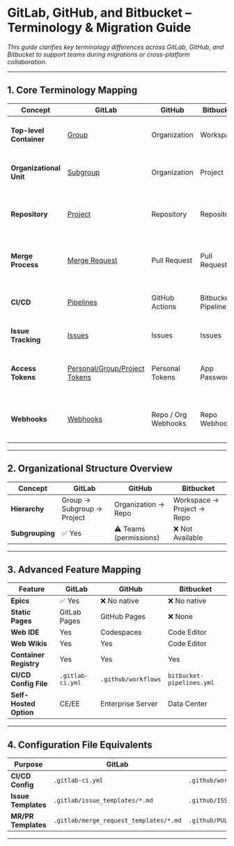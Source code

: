 # GitLab, GitHub, and Bitbucket – Terminology & Migration Guide

*This guide clarifies key terminology differences across GitLab, GitHub, and Bitbucket to support teams during migrations or cross-platform collaboration.*

---

## 1. Core Terminology Mapping

| **Concept**           | **GitLab**                                                           | **GitHub**        | **Bitbucket**     | **Notes**                                        |
|-----------------------|----------------------------------------------------------------------|-------------------|-------------------|--------------------------------------------------|
| **Top-level Container**| [Group](https://docs.gitlab.com/user/group/)                         | Organization      | Workspace         | Workspace ≈ Organization ≈ Group                 |
| **Organizational Unit**| [Subgroup](https://docs.gitlab.com/user/group/subgroups/)             | Organization      | Project           | Bitbucket *Project* ≈ GitLab *Group*             |
| **Repository**        | [Project](https://docs.gitlab.com/user/project/)                      | Repository        | Repository        | GitLab *Project* = Repo + CI/CD + Issues, etc.   |
| **Merge Process**     | [Merge Request](https://docs.gitlab.com/user/project/merge_requests/)  | Pull Request      | Pull Request      | Same function, different name in GitLab          |
| **CI/CD**             | [Pipelines](https://docs.gitlab.com/ci/pipelines/)                    | GitHub Actions    | Bitbucket Pipelines| YAML-based, but syntax varies                    |
| **Issue Tracking**    | [Issues](https://docs.gitlab.com/user/project/issues/)                 | Issues            | Issues            | Consistent across platforms                      |
| **Access Tokens**     | [Personal/Group/Project Tokens](https://docs.gitlab.com/security/tokens/)| Personal Tokens | App Passwords     | GitLab offers more granular token scopes         |
| **Webhooks**          | [Webhooks](https://docs.gitlab.com/user/project/integrations/webhooks/)| Repo / Org Webhooks| Repo Webhooks    | GitLab & GitHub offer broader webhook levels     |

---

## 2. Organizational Structure Overview

| **Concept**         | **GitLab**              | **GitHub**             | **Bitbucket**               |
|---------------------|-------------------------|------------------------|-----------------------------|
| **Hierarchy**        | Group → Subgroup → Project | Organization → Repo  | Workspace → Project → Repo  |
| **Subgrouping**      | ✅ Yes                  | ⚠️ Teams (permissions) | ❌ Not Available             |

---

## 3. Advanced Feature Mapping

| Feature              | GitLab        | GitHub        | Bitbucket     |
|----------------------|---------------|---------------|---------------|
| **Epics**            | ✅ Yes        | ❌ No native  | ❌ No native  |
| **Static Pages**     | GitLab Pages  | GitHub Pages  | ❌ None       |
| **Web IDE**          | Yes           | Codespaces    | Code Editor   |
| **Web Wikis**        | Yes           | Yes           | Code Editor   |
| **Container Registry**| Yes          | Yes           | Yes           |
| **CI/CD Config File**| `.gitlab-ci.yml` | `.github/workflows` | `bitbucket-pipelines.yml` |
| **Self-Hosted Option**| CE/EE        | Enterprise Server | Data Center  |

---

## 4. Configuration File Equivalents

| Purpose           | GitLab                   | GitHub                   | Bitbucket               |
|-------------------|--------------------------|--------------------------|-------------------------|
| **CI/CD Config**  | `.gitlab-ci.yml`         | `.github/workflows/*.yml`| `bitbucket-pipelines.yml`|
| **Issue Templates**| `.gitlab/issue_templates/*.md` | `.github/ISSUE_TEMPLATE/*.md` | No standard path     |
| **MR/PR Templates**| `.gitlab/merge_request_templates/*.md` | `.github/PULL_REQUEST_TEMPLATE.md` | No standard path  |

---
